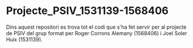 # Projecte_PSIV_1531139-1568406

Dins aquest repositori es trova tot el codi que s'ha fet servir per al projecte de PSIV del grup format per Roger Corrons Alemany (1568406) i Joel Soler Huix (1531139).
